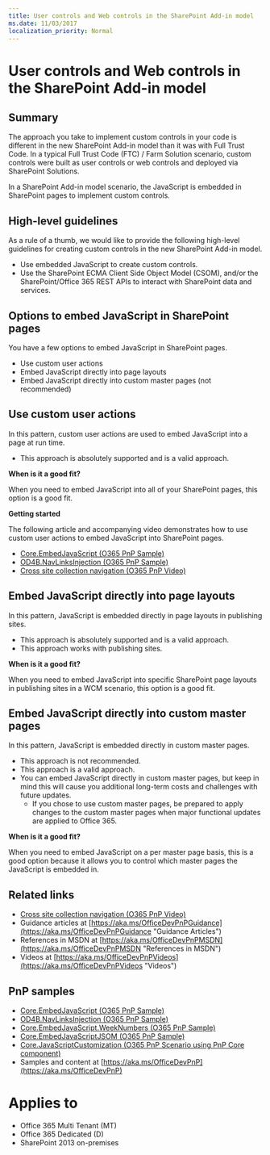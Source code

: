 ```yaml
---
title: User controls and Web controls in the SharePoint Add-in model
ms.date: 11/03/2017
localization_priority: Normal
---
```

User controls and Web controls in the SharePoint Add-in model
=============================================================

Summary
-------

The approach you take to implement custom controls in your code is different in the new SharePoint Add-in model than it was with Full Trust Code. In a typical Full Trust Code (FTC) / Farm Solution scenario, custom controls were built as user controls or web controls and deployed via SharePoint Solutions.

In a SharePoint Add-in model scenario, the JavaScript is embedded in SharePoint pages to implement custom controls.

## High-level guidelines

As a rule of a thumb, we would like to provide the following high-level guidelines for creating custom controls in the new SharePoint Add-in model.

- Use embedded JavaScript to create custom controls.
- Use the SharePoint ECMA Client Side Object Model (CSOM), and/or the SharePoint/Office 365 REST APIs to interact with SharePoint data and services.

Options to embed JavaScript in SharePoint pages
-----------------------------------------------
You have a few options to embed JavaScript in SharePoint pages.

- Use custom user actions
- Embed JavaScript directly into page layouts
- Embed JavaScript directly into custom master pages (not recommended)

Use custom user actions
-----------------------
In this pattern, custom user actions are used to embed JavaScript into a page at run time.

- This approach is absolutely supported and is a valid approach.

**When is it a good fit?**

When you need to embed JavaScript into all of your SharePoint pages, this option is a good fit.

**Getting started**

The following article and accompanying video demonstrates how to use custom user actions to embed JavaScript into SharePoint pages.

- [Core.EmbedJavaScript (O365 PnP Sample)](https://github.com/SharePoint/PnP/tree/master/Samples/Core.EmbedJavaScript)
- [OD4B.NavLinksInjection (O365 PnP Sample)](https://github.com/SharePoint/PnP/tree/master/Samples/OD4B.NavLinksInjection)
- [Cross site collection navigation (O365 PnP Video)](https://channel9.msdn.com/blogs/OfficeDevPnP/Cross-site-collection-navigation)

Embed JavaScript directly into page layouts
-------------------------------------------

In this pattern, JavaScript is embedded directly in page layouts in publishing sites.  

- This approach is absolutely supported and is a valid approach.
- This approach works with publishing sites.

**When is it a good fit?**

When you need to embed JavaScript into specific SharePoint page layouts in publishing sites in a WCM scenario, this option is a good fit.

Embed JavaScript directly into custom master pages
--------------------------------------------------

In this pattern, JavaScript is embedded directly in custom master pages.  

- This approach is not recommended.
- This approach is a valid approach.
- You can embed JavaScript directly in custom master pages, but keep in mind this will cause you additional long-term costs and challenges with future updates.
	+ If you chose to use custom master pages, be prepared to apply changes to the custom master pages when major functional updates are applied to Office 365.

**When is it a good fit?**

When you need to embed JavaScript on a per master page basis, this is a good option because it allows you to control which master pages the JavaScript is embedded in.

## Related links
- [Cross site collection navigation (O365 PnP Video)](https://channel9.msdn.com/blogs/OfficeDevPnP/Cross-site-collection-navigation)
- Guidance articles at [https://aka.ms/OfficeDevPnPGuidance](https://aka.ms/OfficeDevPnPGuidance "Guidance Articles")
- References in MSDN at [https://aka.ms/OfficeDevPnPMSDN](https://aka.ms/OfficeDevPnPMSDN "References in MSDN")
- Videos at [https://aka.ms/OfficeDevPnPVideos](https://aka.ms/OfficeDevPnPVideos "Videos")

## PnP samples
- [Core.EmbedJavaScript (O365 PnP Sample)](https://github.com/SharePoint/PnP/tree/master/Samples/Core.EmbedJavaScript)
- [OD4B.NavLinksInjection (O365 PnP Sample)](https://github.com/SharePoint/PnP/tree/master/Samples/OD4B.NavLinksInjection)
- [Core.EmbedJavaScript.WeekNumbers (O365 PnP Sample)](https://github.com/SharePoint/PnP/tree/master/Samples/Core.EmbedJavaScript.WeekNumbers)
- [Core.EmbedJavaScriptJSOM (O365 PnP Sample)](https://github.com/SharePoint/PnP/tree/master/Samples/Core.EmbedJavaScriptJSOM)
- [Core.JavaScriptCustomization (O365 PnP Scenario using PnP Core component)](https://github.com/SharePoint/PnP/tree/master/Samples/Core.JavaScriptCustomization)
- Samples and content at [https://aka.ms/OfficeDevPnP](https://aka.ms/OfficeDevPnP)

# Applies to

- Office 365 Multi Tenant (MT)
- Office 365 Dedicated (D)
- SharePoint 2013 on-premises
